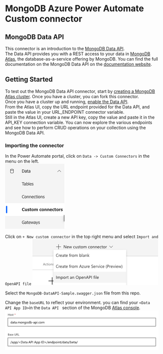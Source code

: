 # MongoDB Azure Power Automate Custom connector

## MongoDB Data API
This connector is an introduction to the [MongoDB Data API](https://www.mongodb.com/data-api/l).   
The Data API provides you with a REST access to your data in [MongoDB Atlas](https://www.mongodb.com/atlas), the database-as-a-service offering by MongoDB.
You can find the full documentation on the MongoDB Data API on the [documentation website](https://docs.atlas.mongodb.com/api/data-api-resources/#data-api-resources).

## Getting Started
To test out the MongoDB Data API connector, start by [creating a MongoDB Atlas cluster](https://docs.atlas.mongodb.com/tutorial/).
Once you have a cluster, you can fork this connector.  
Once you have a cluster up and running, [enable the Data API](https://docs.atlas.mongodb.com/api/data-api/#1.-enable-the-data-api).   
From the Atlas UI, copy the URL endpoint provided for the Data API, and paste the value in your URL_ENDPOINT connector variable.    
Still in the Atlas UI, create a new API key, copy the value and paste it in the API_KEY connection variable.
You can now explore the various endpoints and see how to perform CRUD operations on your collection using the MongoDB Data API.

### Importing the connector
In the Power Automate portal, click on `Data -> Custom Connectors` in the menu on the left.  
![custom connector](menu.png)

Click on `+ New custom connector` in the top right menu and select `Import and OpenAPI file`
![open API](openapi.png)

Select the `MongoDB-DataAPI-Sample.swagger.json` file from this repo.

Change the `baseURL` to reflect your environment. you can find your `<Data API App ID>`in the `Data API ` section of the MongoDB [Atlas console](https://cloud.mongodb.com).   
![baseURL](baseurl.png)